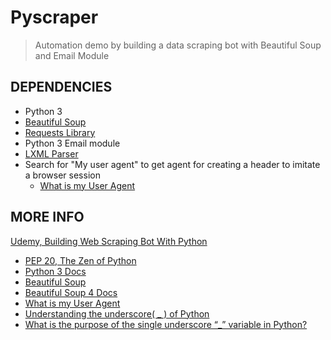 # Pyscraper

> Automation demo by building a data scraping bot with Beautiful Soup and Email Module


## DEPENDENCIES

- Python 3
- [Beautiful Soup](https://www.crummy.com/software/BeautifulSoup/)
- [Requests Library](https://requests.readthedocs.io/en/master/)
- Python 3 Email module
- [LXML Parser](https://lxml.de/)
- Search for "My user agent" to get agent for creating a header to imitate a browser session
  - [What is my User Agent](https://www.whatismybrowser.com/detect/what-is-my-user-agent)





## MORE INFO

[Udemy, Building Web Scraping Bot With Python](https://www.udemy.com/course/web-scraping-python/)
- [PEP 20, The Zen of Python](https://www.python.org/dev/peps/pep-0020/)
- [Python 3 Docs](https://docs.python.org/3/)
- [Beautiful Soup](https://www.crummy.com/software/BeautifulSoup/)
- [Beautiful Soup 4 Docs](https://www.crummy.com/software/BeautifulSoup/bs4/doc/#) 
- [What is my User Agent](https://www.whatismybrowser.com/detect/what-is-my-user-agent)
- [Understanding the underscore( _ ) of Python](https://hackernoon.com/understanding-the-underscore-of-python-309d1a029edc)
- [What is the purpose of the single underscore “_” variable in Python?](https://stackoverflow.com/questions/5893163/what-is-the-purpose-of-the-single-underscore-variable-in-python)
